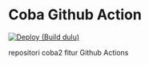# Coba Github Action

[![Deploy (Build dulu)](https://github.com/Lyandiff/Coba-Github-Action/actions/workflows/build_deploy.yml/badge.svg)](https://github.com/Lyandiff/Coba-Github-Action/actions/workflows/build_deploy.yml)

repositori coba2 fitur Github Actions